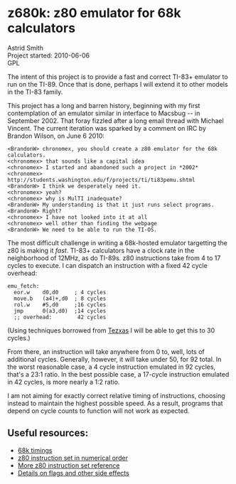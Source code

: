 z680k: z80 emulator for 68k calculators
=======================================

Astrid Smith  
Project started: 2010-06-06  
GPL

The intent of this project is to provide a fast and correct TI-83+
emulator to run on the TI-89.  Once that is done, perhaps I will
extend it to other models in the TI-83 family.

This project has a long and barren history, beginning with my first
contemplation of an emulator similar in interface to Macsbug -- in
September 2002.  That foray fizzled after a long email thread with
Michael Vincent.  The current iteration was sparked by a comment on
IRC by Brandon Wilson, on June 6 2010:

    <BrandonW> chronomex, you should create a z80 emulator for the 68k calculators.
    <chronomex> that sounds like a capital idea
    <chronomex> I started and abandoned such a project in *2002*
    <chronomex> http://students.washington.edu/f/projects/ti/ti83pemu.shtml
    <BrandonW> I think we desperately need it.
    <chronomex> yeah?
    <chronomex> why is MulTI inadequate?
    <BrandonW> My understanding is that it just runs select programs.
    <BrandonW> Right?
    <chronomex> I have not looked into it at all
    <chronomex> well other than finding the webpage
    <BrandonW> We need to be able to run the TI-OS.


The most difficult challenge in writing a 68k-hosted emulator
targetting the z80 is making it _fast_.  TI-83+ calculators have a
clock rate in the neighborhood of 12MHz, as do TI-89s.  z80
instructions take from 4 to 17 cycles to execute.  I can dispatch an
instruction with a fixed 42 cycle overhead:

	emu_fetch:
	  eor.w    d0,d0     ; 4 cycles
	  move.b   (a4)+,d0  ; 8 cycles
	  rol.w    #5,d0     ;16 cycles
	  jmp      0(a3,d0)  ;14 cycles
	  ;; overhead:        42 cycles

(Using techniques borrowed from
[Tezxas](http://tezxas.ticalc.org/technica.htm) I will be able to get
this to 30 cycles.)

From there, an instruction will take anywhere from 0 to, well, lots of
additional cycles.  Generally, however, it will take under 50, for 92
total.  In the worst reasonable case, a 4 cycle instruction emulated
in 92 cycles, that's a 23:1 ratio.  In the best possible case, a
17-cycle instruction emulated in 42 cycles, is more nearly a 1:2
ratio.

I am not aiming for exactly correct relative timing of instructions,
choosing instead to maintain the highest possible speed.  As a result,
programs that depend on cycle counts to function will not work as
expected.


## Useful resources:

* [68k timings](http://www.ticalc.org/pub/text/68k/timing.txt)
* [z80 instruction set in numerical order](http://z80.info/z80oplist.txt)
* [More z80 instruction set reference](http://nemesis.lonestar.org/computers/tandy/software/apps/m4/qd/opcodes.html)
* [Details on flags and other side effects](http://www.gaby.de/z80/z80code.htm)

